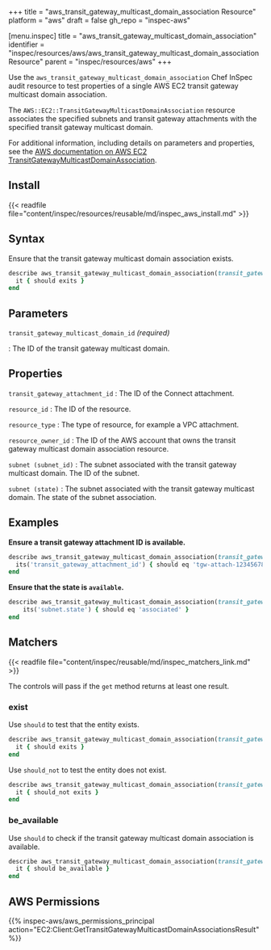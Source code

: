 +++
title = "aws_transit_gateway_multicast_domain_association Resource"
platform = "aws"
draft = false
gh_repo = "inspec-aws"

[menu.inspec]
title = "aws_transit_gateway_multicast_domain_association"
identifier = "inspec/resources/aws/aws_transit_gateway_multicast_domain_association Resource"
parent = "inspec/resources/aws"
+++

Use the `aws_transit_gateway_multicast_domain_association` Chef InSpec audit resource to test properties of a single AWS EC2 transit gateway multicast domain association.

The `AWS::EC2::TransitGatewayMulticastDomainAssociation` resource associates the specified subnets and transit gateway attachments with the specified transit gateway multicast domain.

For additional information, including details on parameters and properties, see the [AWS documentation on AWS EC2 TransitGatewayMulticastDomainAssociation](https://docs.aws.amazon.com/AWSCloudFormation/latest/UserGuide/aws-resource-ec2-transitgatewaymulticastdomainassociation.html).

## Install

{{< readfile file="content/inspec/resources/reusable/md/inspec_aws_install.md" >}}

## Syntax

Ensure that the transit gateway multicast domain association exists.

```ruby
describe aws_transit_gateway_multicast_domain_association(transit_gateway_multicast_domain_id: 'TRANSIT_GATEWAY_MULTICAST_DOMAIN_ID') do
  it { should exits }
end
```

## Parameters

`transit_gateway_multicast_domain_id` _(required)_

: The ID of the transit gateway multicast domain.

## Properties

`transit_gateway_attachment_id`
: The ID of the Connect attachment.

`resource_id`
: The ID of the resource.

`resource_type`
: The type of resource, for example a VPC attachment.

`resource_owner_id`
: The ID of the AWS account that owns the transit gateway multicast domain association resource.

`subnet (subnet_id)`
: The subnet associated with the transit gateway multicast domain. The ID of the subnet.

`subnet (state)`
: The subnet associated with the transit gateway multicast domain. The state of the subnet association.

## Examples

**Ensure a transit gateway attachment ID is available.**

```ruby
describe aws_transit_gateway_multicast_domain_association(transit_gateway_multicast_domain_id: 'TRANSIT_GATEWAY_MULTICAST_DOMAIN_ID') do
  its('transit_gateway_attachment_id') { should eq 'tgw-attach-1234567890' }
end
```

**Ensure that the state is `available`.**

```ruby
describe aws_transit_gateway_multicast_domain_association(transit_gateway_multicast_domain_id: 'TRANSIT_GATEWAY_MULTICAST_DOMAIN_ID') do
    its('subnet.state') { should eq 'associated' }
end
```

## Matchers

{{< readfile file="content/inspec/reusable/md/inspec_matchers_link.md" >}}

The controls will pass if the `get` method returns at least one result.

### exist

Use `should` to test that the entity exists.

```ruby
describe aws_transit_gateway_multicast_domain_association(transit_gateway_multicast_domain_id: 'TRANSIT_GATEWAY_MULTICAST_DOMAIN_ID') do
  it { should exits }
end
```

Use `should_not` to test the entity does not exist.

```ruby
describe aws_transit_gateway_multicast_domain_association(transit_gateway_multicast_domain_id: "TRANSIT_GATEWAY_MULTICAST_DOMAIN_ID") do
  it { should_not exits }
end
```

### be_available

Use `should` to check if the transit gateway multicast domain association is available.

```ruby
describe aws_transit_gateway_multicast_domain_association(transit_gateway_multicast_domain_id: 'TRANSIT_GATEWAY_MULTICAST_DOMAIN_ID') do
  it { should be_available }
end
```

## AWS Permissions

{{% inspec-aws/aws_permissions_principal action="EC2:Client:GetTransitGatewayMulticastDomainAssociationsResult" %}}

